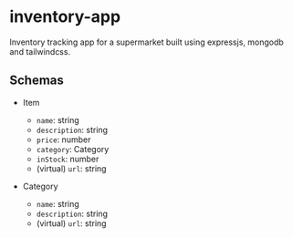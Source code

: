 # inventory-app
Inventory tracking app for a supermarket built using expressjs, mongodb and tailwindcss.

## Schemas
- Item
    + `name`: string
    + `description`: string
    + `price`: number
    + `category`: Category
    + `inStock`: number
    + (virtual) `url`: string

- Category
    + `name`: string
    + `description`: string
    + (virtual) `url`: string

